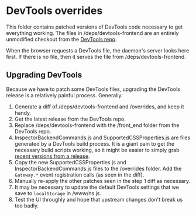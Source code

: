 DevTools overrides
==================

This folder contains patched versions of DevTools code necessary to get everything working.  The files in /deps/devtools-frontend are an entirely unmodified checkout from the [DevTools repo](https://github.com/ChromeDevTools/devtools-frontend).

When the browser requests a DevTools file, the daemon's server looks here first.  If there is no file, then it serves the file from /deps/devtools-frontend.

Upgrading DevTools
------------------
Because we have to patch some DevTools files, upgrading the DevTools release is a relatively painful process.  Generally:

1. Generate a diff of /deps/devtools-frontend and /overrides, and keep it handy.
2. Get the latest release from the DevTools repo.
3. Replace /deps/devtools-frontend with the /front_end folder from the DevTools repo.
4. InspectorBackendCommands.js and SupportedCSSProperties.js are files generated by a DevTools build process.  It is a giant pain to get the necessary build scripts working, so it might be easier to simply grab [recent versions from a release](https://unpkg.com/browse/chrome-devtools-frontend/front_end/).
5. Copy the new SupportedCSSProperties.js and InspectorBackendCommands.js files to the /overrides folder.  Add the `Gateway.*` event registration calls (as seen in the diff).
6. Manually re-apply the other patches seen in the step 1 diff as necessary.
7. It may be necessary to update the default DevTools settings that we save to `localStorage` in /www/ns.js.
8. Test the UI throughly and hope that upstream changes don't break us too badly.